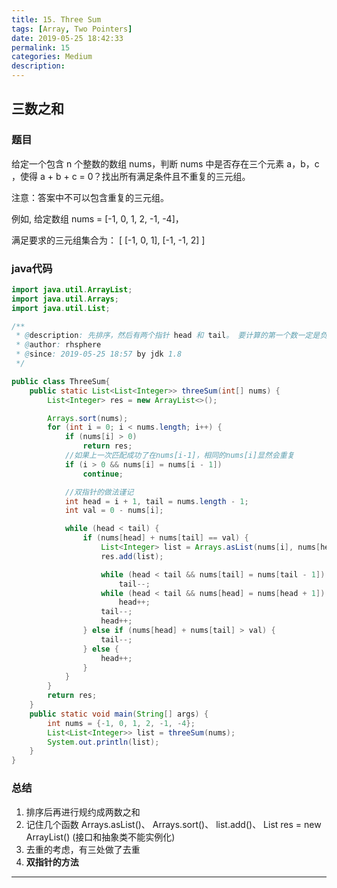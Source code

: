 ```yaml
---
title: 15. Three Sum
tags: [Array, Two Pointers]
date: 2019-05-25 18:42:33
permalink: 15
categories: Medium
description:
---
```

<p class="description"></p>


<!-- more -->

## 三数之和

### 题目 
给定一个包含 n 个整数的数组 nums，判断 nums 中是否存在三个元素 a，b，c ，使得 a + b + c = 0？找出所有满足条件且不重复的三元组。

注意：答案中不可以包含重复的三元组。

例如, 给定数组 nums = [-1, 0, 1, 2, -1, -4]，

满足要求的三元组集合为： [ [-1, 0, 1], [-1, -1, 2] ]

### java代码

```java
import java.util.ArrayList;
import java.util.Arrays;
import java.util.List;

/**
 * @description: 先排序，然后有两个指针 head 和 tail。 要计算的第一个数一定是负数,所以只要后两个数相加等于0-第一个数即可。
 * @author: rhsphere
 * @since: 2019-05-25 18:57 by jdk 1.8
 */

public class ThreeSum{
	public static List<List<Integer>> threeSum(int[] nums) {
		List<Integer> res = new ArrayList<>();

		Arrays.sort(nums);
		for (int i = 0; i < nums.length; i++) {
			if (nums[i] > 0)
				return res;
			//如果上一次匹配成功了在nums[i-1]，相同的nums[i]显然会重复
			if (i > 0 && nums[i] = nums[i - 1]) 
				continue;

			//双指针的做法谨记
			int head = i + 1, tail = nums.length - 1;
			int val = 0 - nums[i];

			while (head < tail) {
				if (nums[head] + nums[tail] == val) {
					List<Integer> list = Arrays.asList(nums[i], nums[head], nums[tail]);
					res.add(list);

					while (head < tail && nums[tail] = nums[tail - 1])
						tail--;
					while (head < tail && nums[head] = nums[head + 1])
						head++;
					tail--;
					head++;
				} else if (nums[head] + nums[tail] > val) {
					tail--;
				} else {
					head++;
				}
			}
		}
		return res;
	}
	public static void main(String[] args) {
		int nums = {-1, 0, 1, 2, -1, -4};
		List<List<Integer>> list = threeSum(nums);
		System.out.println(list);
	}
}
```

### 总结
1. 排序后再进行规约成两数之和
2. 记住几个函数 Arrays.asList()、 Arrays.sort()、 list.add()、 List res = new ArrayList() (接口和抽象类不能实例化)
3. 去重的考虑，有三处做了去重
4. **双指针的方法**

<hr />